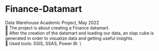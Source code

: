 # Finance-Datamart

Data Warehouse Academic Project, May 2022 \
📌 The project is about creating a Finance datamart. \
📌 After the creation of the datamart and loading our data, an olap cube is generated in order to visualize data and getting useful insights. \
📌 Used tools: SSIS, SSAS, Power BI. \

